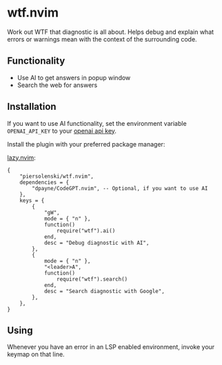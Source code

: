 # wtf.nvim

Work out WTF that diagnostic is all about. Helps debug and explain what errors or warnings mean with the context of the surrounding code.

## Functionality

* Use AI to get answers in popup window
* Search the web for answers 

## Installation

If you want to use AI functionality, set the environment variable `OPENAI_API_KEY` to your [openai api key](https://platform.openai.com/account/api-keys).

Install the plugin with your preferred package manager:

[lazy.nvim](https://github.com/folke/lazy.nvim):

```
{
	"piersolenski/wtf.nvim",
	dependencies = {
		"dpayne/CodeGPT.nvim", -- Optional, if you want to use AI
	},
	keys = {
		{
			"gW",
			mode = { "n" },
			function()
				require("wtf").ai()
			end,
			desc = "Debug diagnostic with AI",
		},
		{
			mode = { "n" },
			"<leader>A",
			function()
				require("wtf").search()
			end,
			desc = "Search diagnostic with Google",
		},
	},
}
```

## Using

Whenever you have an error in an LSP enabled environment, invoke your keymap on that line.
